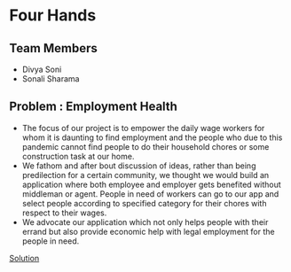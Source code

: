 # Four Hands

## Team Members
- Divya Soni
- Sonali Sharama

## Problem : Employment Health

- The focus of our project is to empower the daily wage workers for whom it is daunting to find employment and the people who due to this pandemic cannot find people to do their household chores or some construction task at our home. 
- We fathom and after bout discussion of ideas, rather than being predilection for a certain community, we thought we would build an application where both employee and employer gets benefited without middleman or agent. People in need of workers can go to our app and select people according to specified category for their chores with respect to their wages.   
- We advocate our application which not only helps people with their errand but also provide economic help with legal employment for the people in need.

[Solution](https://drive.google.com/file/d/13u3v3vrpbPfrB7gJjRsSIBxum8krBO6E/view?usp=sharing)
